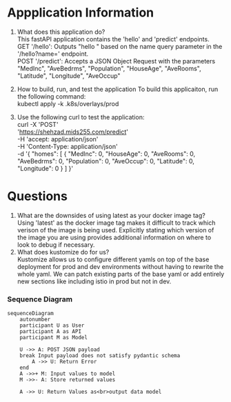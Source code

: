 # Appplication Information
1) What does this application do?  
  This fastAPI application contains the 'hello' and 'predict' endpoints.  
  GET '/hello': Outputs "hello <name>" based on the name query parameter in the '/hello?name=<name>' endpoint.  
  POST '/predict': Accepts a JSON Object Request with the parameters "MedInc", "AveBedrms", "Population", "HouseAge", 
  "AveRooms", "Latitude", "Longitude", "AveOccup"

2)  How to build, run, and test the application
  To build this applicaiton, run the following command:  
  kubectl apply -k .k8s/overlays/prod

3)  Use the following curl to test the application:  
  curl -X 'POST' \
    'https://shehzad.mids255.com/predict' \
    -H 'accept: application/json' \
    -H 'Content-Type: application/json' \
    -d '{
    "homes": [
      {
        "MedInc": 0,
        "HouseAge": 0,
        "AveRooms": 0,
        "AveBedrms": 0,
        "Population": 0,
        "AveOccup": 0,
        "Latitude": 0,
        "Longitude": 0
      }
    ]
  }'


# Questions
1) What are the downsides of using latest as your docker image tag?  
  Using 'latest' as the docker image tag makes it difficult to track which verison of the image is being used. Explicitly stating which version of the image you are using provides additional information on where to look to debug if necessary.
2) What does kustomize do for us?  
  Kustomize allows us to configure different yamls on top of the base deployment for prod and dev environments without having to rewrite the whole yaml. We can patch existing parts of the base yaml or add entirely new sections like including istio in prod but not in dev.  

### Sequence Diagram

```mermaid
sequenceDiagram
    autonumber
    participant U as User
    participant A as API
    participant M as Model

    U ->> A: POST JSON payload
    break Input payload does not satisfy pydantic schema
        A ->> U: Return Error
    end
    A ->>+ M: Input values to model
    M ->>- A: Store returned values

    A ->> U: Return Values as<br>output data model
```
